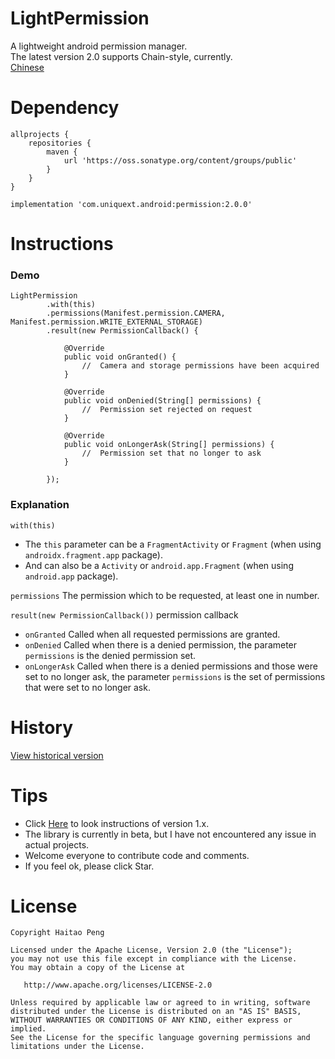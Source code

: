# LightPermission
A lightweight android permission manager.
<br>The latest version 2.0 supports Chain-style, currently.
<br>[Chinese](https://github.com/AndroidSupport/LightPermission/blob/master/README_zh.md)

# Dependency
```
allprojects {
    repositories {
        maven {
            url 'https://oss.sonatype.org/content/groups/public'
        }
    }
}

implementation 'com.uniquext.android:permission:2.0.0'
```

# Instructions
### Demo
```
LightPermission
        .with(this)
        .permissions(Manifest.permission.CAMERA, Manifest.permission.WRITE_EXTERNAL_STORAGE)
        .result(new PermissionCallback() {

            @Override
            public void onGranted() {
                //  Camera and storage permissions have been acquired
            }

            @Override
            public void onDenied(String[] permissions) {
                //  Permission set rejected on request
            }

            @Override
            public void onLongerAsk(String[] permissions) {
                //  Permission set that no longer to ask
            }

        });
```
### Explanation
`with(this)`
* The `this` parameter can be a `FragmentActivity` or `Fragment` (when using `androidx.fragment.app` package).
* And can also be a `Activity` or `android.app.Fragment` (when using `android.app` package).

`permissions`
The permission which to be requested, at least one in number.

`result(new PermissionCallback())`
permission callback
* `onGranted` Called when all requested permissions are granted.
* `onDenied` Called when there is a denied permission, the parameter `permissions` is the denied permission set.
* `onLongerAsk` Called when there is a denied permissions and those were set to no longer ask, the parameter `permissions` is the set of permissions that were set to no longer ask.

# History
[View historical version](https://github.com/AndroidSupport/LightPermission/releases)

# Tips
* Click [Here](https://github.com/AndroidSupport/LightPermission/blob/master/README_v1.md) to look instructions of version 1.x.
* The library is currently in beta, but I have not encountered any issue in actual projects.
* Welcome everyone to contribute code and comments.
* If you feel ok, please click Star.

# License
```
Copyright Haitao Peng

Licensed under the Apache License, Version 2.0 (the "License");
you may not use this file except in compliance with the License.
You may obtain a copy of the License at

   http://www.apache.org/licenses/LICENSE-2.0

Unless required by applicable law or agreed to in writing, software
distributed under the License is distributed on an "AS IS" BASIS,
WITHOUT WARRANTIES OR CONDITIONS OF ANY KIND, either express or implied.
See the License for the specific language governing permissions and
limitations under the License.
```
